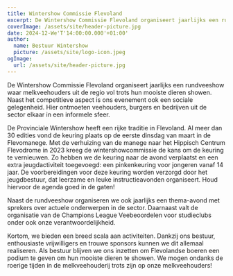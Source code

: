 ```yaml
---
title: Wintershow Commissie Flevoland
excerpt: De Wintershow Commissie Flevoland organiseert jaarlijks een rundveeshow waar melkveehouders uit de regio vol trots hun mooiste dieren showen.
coverImage: /assets/site/header-picture.jpg
date: 2024-12-We'T'14:00:00.000'+01:00'
author:
  name: Bestuur Wintershow
  picture: /assets/site/logo-icon.jpeg
ogImage:
  url: /assets/site/header-picture.jpg
---
```


De Wintershow Commissie Flevoland organiseert jaarlijks een rundveeshow waar melkveehouders uit de regio vol trots hun mooiste dieren showen. Naast het competitieve aspect is ons evenement ook een sociale gelegenheid. Hier ontmoeten veehouders, burgers en bedrijven uit de sector elkaar in een informele sfeer.

De Provinciale Wintershow heeft een rijke traditie in Flevoland. Al meer dan 30 edities vond de keuring plaats op de eerste dinsdag van maart in de Flevomanege. Met de verhuizing van de manege naar het Hippisch Centrum Flevodrome in 2023 kreeg de wintershowcommissie de kans om de keuring te vernieuwen. Zo hebben we de keuring naar de avond verplaatst en een extra jeugdactiviteit toegevoegd: een pinkenkeuring voor jongeren vanaf 14 jaar. De voorbereidingen voor deze keuring worden verzorgd door het jeugdbestuur, dat leerzame en leuke instructieavonden organiseert. Houd hiervoor de agenda goed in de gaten!

Naast de rundveeshow organiseren we ook jaarlijks een thema-avond met sprekers over actuele onderwerpen in de sector. Daarnaast valt de organisatie van de Champions League Veebeoordelen voor studieclubs onder ook onze verantwoordelijkheid.

Kortom, we bieden een breed scala aan activiteiten. Dankzij ons bestuur, enthousiaste vrijwilligers en trouwe sponsors kunnen we dit allemaal realiseren. Als bestuur blijven we ons inzetten om Flevolandse boeren een podium te geven om hun mooiste dieren te showen. We mogen ondanks de roerige tijden in de melkveehouderij trots zijn op onze melkveehouders!
